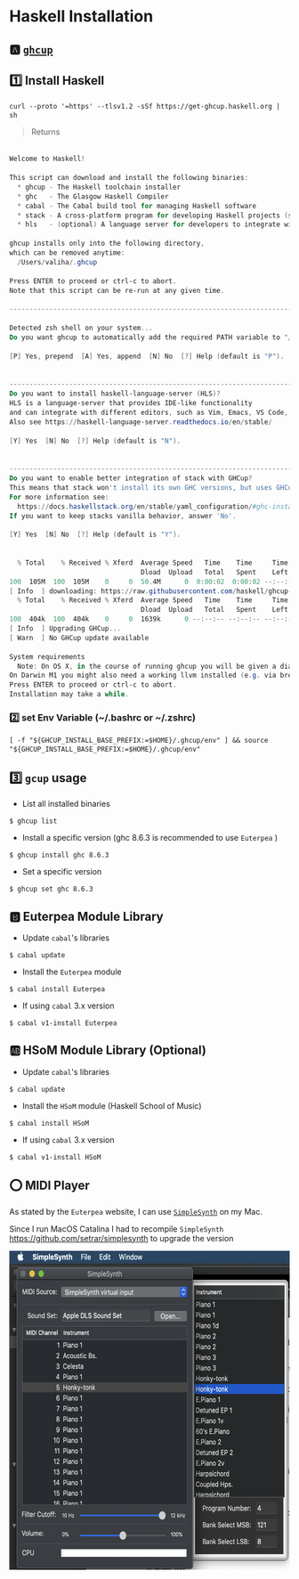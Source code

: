 # Haskell Installation


## :a: [`ghcup`](https://www.haskell.org/ghcup/)

## :one: Install Haskell

```
curl --proto '=https' --tlsv1.2 -sSf https://get-ghcup.haskell.org | sh
```
> Returns
```powershell

Welcome to Haskell!

This script can download and install the following binaries:
  * ghcup - The Haskell toolchain installer
  * ghc   - The Glasgow Haskell Compiler
  * cabal - The Cabal build tool for managing Haskell software
  * stack - A cross-platform program for developing Haskell projects (similar to cabal)
  * hls   - (optional) A language server for developers to integrate with their editor/IDE

ghcup installs only into the following directory,
which can be removed anytime:
  /Users/valiha/.ghcup

Press ENTER to proceed or ctrl-c to abort.
Note that this script can be re-run at any given time.

-------------------------------------------------------------------------------

Detected zsh shell on your system...
Do you want ghcup to automatically add the required PATH variable to "/Users/valiha/.zshrc"?

[P] Yes, prepend  [A] Yes, append  [N] No  [?] Help (default is "P").


-------------------------------------------------------------------------------
Do you want to install haskell-language-server (HLS)?
HLS is a language-server that provides IDE-like functionality
and can integrate with different editors, such as Vim, Emacs, VS Code, Atom, ...
Also see https://haskell-language-server.readthedocs.io/en/stable/

[Y] Yes  [N] No  [?] Help (default is "N").


-------------------------------------------------------------------------------
Do you want to enable better integration of stack with GHCup?
This means that stack won't install its own GHC versions, but uses GHCup's.
For more information see:
  https://docs.haskellstack.org/en/stable/yaml_configuration/#ghc-installation-customisation-experimental
If you want to keep stacks vanilla behavior, answer 'No'.

[Y] Yes  [N] No  [?] Help (default is "Y").


  % Total    % Received % Xferd  Average Speed   Time    Time     Time  Current
                                 Dload  Upload   Total   Spent    Left  Speed
100  105M  100  105M    0     0  50.4M      0  0:00:02  0:00:02 --:--:-- 50.5M
[ Info  ] downloading: https://raw.githubusercontent.com/haskell/ghcup-metadata/master/ghcup-0.0.8.yaml as file /Users/valiha/.ghcup/cache/ghcup-0.0.8.yaml
  % Total    % Received % Xferd  Average Speed   Time    Time     Time  Current
                                 Dload  Upload   Total   Spent    Left  Speed
100  404k  100  404k    0     0  1639k      0 --:--:-- --:--:-- --:--:-- 1644k
[ Info  ] Upgrading GHCup...
[ Warn  ] No GHCup update available

System requirements 
  Note: On OS X, in the course of running ghcup you will be given a dialog box to install the command line tools. Accept and the requirements will be installed for you. You will then need to run the command again.
On Darwin M1 you might also need a working llvm installed (e.g. via brew) and have the toolchain exposed in PATH.
Press ENTER to proceed or ctrl-c to abort.
Installation may take a while.

```

### :two: set Env Variable (~/.bashrc or ~/.zshrc)

```
[ -f "${GHCUP_INSTALL_BASE_PREFIX:=$HOME}/.ghcup/env" ] && source "${GHCUP_INSTALL_BASE_PREFIX:=$HOME}/.ghcup/env"
```

## :three: `gcup` usage

* List all installed binaries

```
$ ghcup list
```

* Install a specific version (ghc 8.6.3 is recommended to use `Euterpea` )

```
$ ghcup install ghc 8.6.3
```

* Set a specific version

```
$ ghcup set ghc 8.6.3
```

## :b: Euterpea Module Library

* Update `cabal`'s libraries

```
$ cabal update
```

* Install the `Euterpea` module

```
$ cabal install Euterpea
```

* If using `cabal` 3.x version

```
$ cabal v1-install Euterpea
```

## :ab: HSoM Module Library (Optional)

* Update `cabal`'s libraries

```
$ cabal update
```

* Install the `HSoM` module (Haskell School of Music)

```
$ cabal install HSoM
```

* If using `cabal` 3.x version

```
$ cabal v1-install HSoM
```

## :o: MIDI Player

As stated by the `Euterpea` website, I can use [`SimpleSynth`](http://notahat.com/simplesynth) on my Mac.

Since I run MacOS Catalina I had to recompile `SimpleSynth` https://github.com/setrar/simplesynth to upgrade the version

<img src="../images/SimpleSynth.png" width="617" height="573"> </img>
